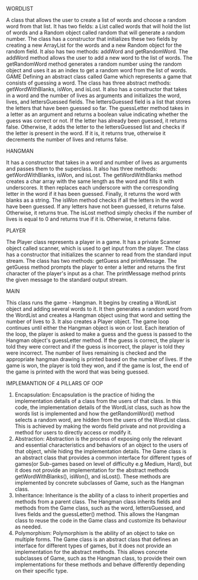 WORDLIST

A class that allows the user to create a list of words and choose a random word from that list. It has two fields: a List called words that will hold the list of words and a Random object called random that will generate a random number. The class has a constructor that initializes these two fields by creating a new ArrayList for the words and a new Random object for the random field. It also has two methods: addWord and getRandomWord. The addWord method allows the user to add a new word to the list of words. The getRandomWord method generates a random number using the random object and uses it as an index to get a random word from the list of words.
GAME
Defining an abstract class called Game which represents a game that consists of guessing a word. The class has three abstract methods: getWordWithBlanks, isWon, and isLost. It also has a constructor that takes in a word and the number of lives as arguments and initializes the word, lives, and lettersGuessed fields. The lettersGuessed field is a list that stores the letters that have been guessed so far.
The guessLetter method takes in a letter as an argument and returns a boolean value indicating whether the guess was correct or not. If the letter has already been guessed, it returns false. Otherwise, it adds the letter to the lettersGuessed list and checks if the letter is present in the word. If it is, it returns true, otherwise it decrements the number of lives and returns false.

HANGMAN

It has a constructor that takes in a word and number of lives as arguments and passes them to the superclass. It also has three methods: getWordWithBlanks, isWon, and isLost.
The getWordWithBlanks method creates a char array with the same length as the word and fills it with underscores. It then replaces each underscore with the corresponding letter in the word if it has been guessed. Finally, it returns the word with blanks as a string.
The isWon method checks if all the letters in the word have been guessed. If any letters have not been guessed, it returns false. Otherwise, it returns true.
The isLost method simply checks if the number of lives is equal to 0 and returns true if it is. Otherwise, it returns false.

PLAYER

The Player class represents a player in a game. It has a private Scanner object called scanner, which is used to get input from the player. The class has a constructor that initializes the scanner to read from the standard input stream. The class has two methods: getGuess and printMessage. The getGuess method prompts the player to enter a letter and returns the first character of the player's input as a char. The printMessage method prints the given message to the standard output stream.


MAIN

This class runs the  game - Hangman. It begins by creating a WordList object and adding several words to it. It then generates a random word from the WordList and creates a Hangman object using that word and setting the number of lives to 3. It also creates a Player object. The game loop continues until either the Hangman object is won or lost. Each iteration of the loop, the player is asked to make a guess and the guess is passed to the Hangman object's guessLetter method. If the guess is correct, the player is told they were correct and if the guess is incorrect, the player is told they were incorrect. The number of lives remaining is checked and the appropriate hangman drawing is printed based on the number of lives. If the game is won, the player is told they won, and if the game is lost, the end of the game is printed with the word that was being guessed.


IMPLEMANTION OF 4 PILLARS OF OOP

1.	Encapsulation: Encapsulation is the practice of hiding the implementation details of a class from the users of that class. In this code, the implementation details of the WordList class, such as how the words list is implemented and how the getRandomWord() method selects a random word, are hidden from the users of the WordList class. This is achieved by making the words field private and not providing a method for users to directly access or modify it.
2.	Abstraction: Abstraction is the process of exposing only the relevant and essential characteristics and behaviors of an object to the users of that object, while hiding the implementation details. The Game class is an abstract class that provides a common interface for different types of games(or Sub-games  based on level of difficulty e.g Medium, Hard), but it does not provide an implementation for the abstract methods getWordWithBlanks(), isWon(), and isLost(). These methods are implemented by concrete subclasses of Game, such as the Hangman class.
3.	Inheritance: Inheritance is the ability of a class to inherit properties and methods from a parent class. The Hangman class inherits fields and methods from the Game class, such as the word, lettersGuessed, and lives fields and the guessLetter() method. This allows the Hangman class to reuse the code in the Game class and customize its behaviour as needed.
4.	Polymorphism: Polymorphism is the ability of an object to take on multiple forms. The Game class is an abstract class that defines an interface for different types of games, but it does not provide an implementation for the abstract methods. This allows concrete subclasses of Game, such as the Hangman class, to provide their own implementations for these methods and behave differently depending on their specific type.


